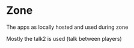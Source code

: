 Zone
====
The apps as locally hosted and used during zone

Mostly the talk2 is used (talk between players)
